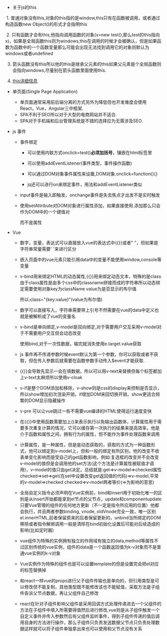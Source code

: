 + 关于js的this

​    1. 普通对象没有this,对象的this指的是window,this只有在函数被调用，或者通过构造函数new Object()的形式才会指明this

​    2.  只有函数才会有this,他指向调用函数的对象(x=new test(),那么test的this指向x)，如果是全局函数this则为windows,this在调用的时候才会被确认，但是如果函数为函数中的一个函数变量那么可能会出现无法找到调用它的对象则默认为windows或者undefined

3. 箭头函数没有this所以他的this是继承父元素的this如果父元素是个全局函数则会指向windows,尽量别在箭头函数里面使用this.

4.  [this详细信息](https://blog.csdn.net/cataclysm2012/article/details/80350403)

+ 单页面(Single Page Application)
  + 单页面通常采用前后端分离的方式另外为降低但也开发难度会使用React，Vue，Angular三中框架.
  + SPA不利于SEO所以对于大型的电商网站并不适合.
  + SPA对于手机端和后台管理系统是不错的选择应为无需涉及SEO.

+ js 事件

  + 事件绑定

    + 可以使用内联方式onclick=test()**必须加括号**，镶嵌在html标签里

    + 可以使用addEventListener(事件类型，事件操作函数)

    + 可以通过DOM对象事件属性来设置,DOM对象.onclick=function(){}

    + jq还可以进行on来绑定事件，用法和addEventListener类似

  + input事件是输入即触发，onchange事件是失去焦点才出发不是实时触发

  + 使用setAttribute对DOM对象进行属性添加，如果直接使用.添加那么只会作为DOM中的一个键值对

    而不是属性

+ Vue
  
  + 数字，变量，表达式可以直接放入vue的表达式中{{}}或者" "，但如果是字符串常量需要' '来进行区分
  
  + 嵌入页面中的vue元素只能引用data中的变量不能使用window,console等变量
  
  + v-bind用来绑定HTML的动态属性,{{}}用来绑定动态文本，特殊的是class由于class属性是由多个css中的classname拼接而成的字符串所以动态绑定需要使用对象key为className value为是否显示的布尔值
  
    所以:class="{key:value}"(value为布尔值)
  
  + 数字可以直接写入，字符串需要带上引号不然需要在vue的data中定义也就是被解析成了vue的变量名
  
  + v-bind是单向绑定,v-model是双向绑定,对于需要用户交互采用v-model对于不需要用户交互但会动态改变
  
    使用bind,对于一次性数据，输完就消失使用e.target.value获取
  
  + js 事件再不传递参数时候event默认为第一个参数，你可以获取或者不获取，但在传入参数后就需要在函数参数手动传入$event才能获取.
  
  + {{}}会导致先显示一会在填数据，所以可以用v-text来替换但每个标签都加上v-text太麻烦所以使用v-cloak
  
  + v-if是整个DOM添加和移除，v-show则是css的display来控制是否显示，所以show增加初次渲染开销，if增加DOM来回切换开销，show更适合频繁的DOM显示隐藏操作
  
  + v-pre 可以让vue跳过一些不需要vue编译的HTML使得运行速度变快
  
  + 在{{}}中使用函数需要加上()来表示执行以免输出函数体，计算属性用于需要多次重复计算的情况，它可以缓存第一次执行的结果来提高效率，他是介于函数和属性之间，拥有行为的属性，但不能作为事件处理函数来调用
  
  + 计算属性，是一种属性，但是是动态获取的，获取的方式为一种函数形式，他可以绑定到v-model上，但和一般的绑定有所区别，他的改变不收表单变化影响而是受自己的get函数影响，例如:复选框的改变并不会改变v-model的值但是会调用他的set方法(这个方法是计算属性被赋值才调用)，v-model的值只由get决定。总结就是:get=>v-model=>checked属性   checked=>set=>get(在set中设置改变get返回值的代码)=>v-model,平常的v-model=>checked   checked=>v-model两者等价(=>为影响的意思)
  
  + 全局自定义指令必须声明在Vue实例前，bind和insert用于初始化唯一的区别是从insert开始都能拿到el节点的父节点，update和componentupdate只要Vue管理的组件的任何地方更新（不一定是指令所应用的位置）他都会执行，并且两者参数binding, vnode, oldVnode完全一致，唯一区别el.innerHTML,前者保留原来的后者保留更新的，unbind当所绑定的DOM移除或者指令解绑调用一般是清除在bind初始化设置后可能对后续造成的影响(比如定时器)
  
  + vue组件为特殊的实例拥有独立的作用域有独立的data,method等属性不过区别传统的vue实例，组件的data是一个函数返回值为k-v对象而不是普通vue实例的k-v对象
  
  + Vue实例作为特殊的组件也是可以设置template的但是设置完会把el对应的标签替换掉
  
  + 和react一样vue的props进行父子组件传输也是单向的，但引用类型是可以修改但不能复制，其他类型既不能修改该也不能赋值，采取方法是子组件告诉父节点数据，再让父组件自己修改
  
  + react在针对子组件影响父组件是采用回调方式处理传递进去一个父组件的方法在子组件中填入所需要得值然后进行修改,vue则是从子组件触发一个自定义事件并传入参数然后有父组件监听事件，得到子组件传递的值后调用自身的方法进行操作，那么子组件只负责发送数据父节点只负责处理数据这样就可以将子组件单独拿出来也可以使用和父节点没有关系

